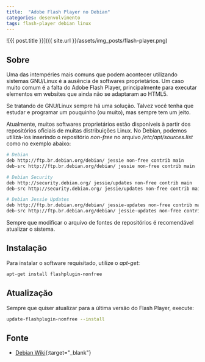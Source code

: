```yaml
---
title:  "Adobe Flash Player no Debian"
categories: desenvolvimento
tags: flash-player debian linux
---
```


![{{ post.title }}]({{ site.url }}/assets/img_posts/flash-player.png)

## Sobre

Uma das intempéries mais comuns que podem acontecer utilizando sistemas GNU/Linux é a ausência de softwares proprietários. Um caso muito comum é a falta do Adobe Flash Player, principalmente para executar elementos em websites que ainda não se adaptaram ao HTML5.

Se tratando de GNU/Linux sempre há uma solução. Talvez você tenha que estudar e programar um pouquinho (ou muito), mas sempre tem um jeito.

Atualmente, muitos softwares proprietários estão disponíveis à partir dos repositórios oficiais de muitas distribuições Linux. No Debian, podemos utilizá-los inserindo o repositório _non-free_ no arquivo _/etc/apt/sources.list_ como no exemplo abaixo:

```sh
# Debian
deb http://ftp.br.debian.org/debian/ jessie non-free contrib main
deb-src http://ftp.br.debian.org/debian/ jessie non-free contrib main

# Debian Security
deb http://security.debian.org/ jessie/updates non-free contrib main
deb-src http://security.debian.org/ jessie/updates non-free contrib main

# Debian Jessie Updates
deb http://ftp.br.debian.org/debian/ jessie-updates non-free contrib main
deb-src http://ftp.br.debian.org/debian/ jessie-updates non-free contrib main
```

Sempre que modificar o arquivo de fontes de repositórios é recomendável atualizar o sistema.

## Instalação

Para instalar o software requisitado, utilize o _apt-get_:

```sh
apt-get install flashplugin-nonfree
```

## Atualização

Sempre que quiser atualizar para a última versão do Flash Player, execute:

```sh
update-flashplugin-nonfree --install
```

## Fonte

- [Debian Wiki](https://wiki.debian.org/FlashPlayer){:target="_blank"}
